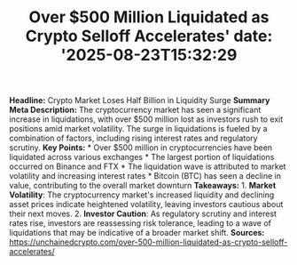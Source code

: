 ﻿---
title: "Over $500 Million Liquidated as Crypto Selloff Accelerates'
date: '2025-08-23T15:32:29"
category: "Markets"
summary: ""
slug: "over 500 million liquidated as crypto selloff accelerates"
source_urls:
  - "https://unchainedcrypto.com/over-500-million-liquidated-as-crypto-selloff-accelerates/"
seo:
  title: "Over $500 Million Liquidated as Crypto Selloff Accelerates | Hash n Hedge'
  description: '"
  keywords: ["news", "markets", "brief"]
---
**Headline:** Crypto Market Loses Half Billion in Liquidity Surge  **Summary Meta Description:** The cryptocurrency market has seen a significant increase in liquidations, with over $500 million lost as investors rush to exit positions amid market volatility. The surge in liquidations is fueled by a combination of factors, including rising interest rates and regulatory scrutiny.  **Key Points:**  * Over $500 million in cryptocurrencies have been liquidated across various exchanges * The largest portion of liquidations occurred on Binance and FTX * The liquidation wave is attributed to market volatility and increasing interest rates * Bitcoin (BTC) has seen a decline in value, contributing to the overall market downturn  **Takeaways:**  1. **Market Volatility**: The cryptocurrency market's increased liquidity and declining asset prices indicate heightened volatility, leaving investors cautious about their next moves. 2. **Investor Caution**: As regulatory scrutiny and interest rates rise, investors are reassessing risk tolerance, leading to a wave of liquidations that may be indicative of a broader market shift.  **Sources:**  https://unchainedcrypto.com/over-500-million-liquidated-as-crypto-selloff-accelerates/ 
